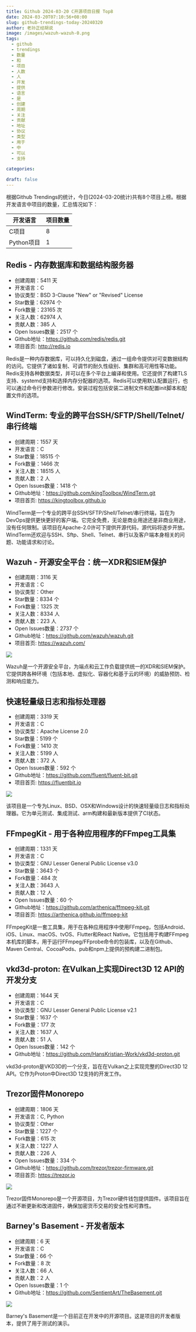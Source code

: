```yaml
---
title: Github 2024-03-20 C开源项目日报 Top8
date: 2024-03-20T07:10:56+08:00
slug: github-trendings-today-20240320
author: 老孙正经胡说
image: /images/wazuh-wazuh-0.png
tags:
  - github
  - trendings
  - 数量
  - 和
  - 项目
  - 人数
  - 人
  - 开发
  - 提供
  - 语言
  - 是
  - 创建
  - 周期
  - 关注
  - 贡献
  - 地址
  - 协议
  - 类型
  - 用于
  - 中
  - 可以
  - 支持

categories:

draft: false
---
```



根据Github Trendings的统计，今日(2024-03-20统计)共有8个项目上榜。根据开发语言中项目的数量，汇总情况如下：

| 开发语言 | 项目数量 |
|  ----  | ----  |
| C项目 | 8 |
| Python项目 | 1 |

## Redis - 内存数据库和数据结构服务器

* 创建周期：5411 天
* 开发语言：C
* 协议类型：BSD 3-Clause "New" or "Revised" License
* Star数量：62974 个
* Fork数量：23165 次
* 关注人数：62974 人
* 贡献人数：385 人
* Open Issues数量：2517 个
* Github地址：https://github.com/redis/redis.git
* 项目首页: http://redis.io


Redis是一种内存数据库，可以持久化到磁盘，通过一组命令提供对可变数据结构的访问。它提供了诸如复制、可调节的耐久性级别、集群和高可用性等功能。Redis支持各种数据类型，并可以在多个平台上编译和使用。它还提供了构建TLS支持、systemd支持和选择内存分配器的选项。Redis可以使用默认配置运行，也可以通过命令行参数进行修改。安装过程包括安装二进制文件和配置init脚本和配置文件的选项。

## WindTerm: 专业的跨平台SSH/SFTP/Shell/Telnet/串行终端

* 创建周期：1557 天
* 开发语言：C
* Star数量：18515 个
* Fork数量：1466 次
* 关注人数：18515 人
* 贡献人数：2 人
* Open Issues数量：1418 个
* Github地址：https://github.com/kingToolbox/WindTerm.git
* 项目首页: https://kingtoolbox.github.io


WindTerm是一个专业的跨平台SSH/SFTP/Shell/Telnet/串行终端，旨在为DevOps提供更快更好的客户端。它完全免费，无论是商业用途还是非商业用途，没有任何限制。该项目在Apache-2.0许可下提供开源代码，源代码将逐步开放。WindTerm还欢迎与SSH、Sftp、Shell、Telnet、串行以及客户端本身相关的问题、功能请求和讨论。

## Wazuh - 开源安全平台：统一XDR和SIEM保护

* 创建周期：3116 天
* 开发语言：C
* 协议类型：Other
* Star数量：8334 个
* Fork数量：1325 次
* 关注人数：8334 人
* 贡献人数：223 人
* Open Issues数量：2737 个
* Github地址：https://github.com/wazuh/wazuh.git
* 项目首页: https://wazuh.com/


![](/images/wazuh-wazuh-0.png)

Wazuh是一个开源安全平台，为端点和云工作负载提供统一的XDR和SIEM保护。它提供跨各种环境（包括本地、虚拟化、容器化和基于云的环境）的威胁预防、检测和响应能力。

## 快速轻量级日志和指标处理器

* 创建周期：3319 天
* 开发语言：C
* 协议类型：Apache License 2.0
* Star数量：5199 个
* Fork数量：1410 次
* 关注人数：5199 人
* 贡献人数：372 人
* Open Issues数量：592 个
* Github地址：https://github.com/fluent/fluent-bit.git
* 项目首页: https://fluentbit.io


![](/images/fluent-fluent-bit-0.png)

该项目是一个专为Linux、BSD、OSX和Windows设计的快速轻量级日志和指标处理器。它为单元测试、集成测试、arm构建和最新版本提供了CI状态。

## FFmpegKit - 用于各种应用程序的FFmpeg工具集

* 创建周期：1331 天
* 开发语言：C
* 协议类型：GNU Lesser General Public License v3.0
* Star数量：3643 个
* Fork数量：484 次
* 关注人数：3643 人
* 贡献人数：12 人
* Open Issues数量：60 个
* Github地址：https://github.com/arthenica/ffmpeg-kit.git
* 项目首页: https://arthenica.github.io/ffmpeg-kit


FFmpegKit是一套工具集，用于在各种应用程序中使用FFmpeg，包括Android、iOS、Linux、macOS、tvOS、Flutter和React Native。它包括用于构建FFmpeg本机库的脚本，用于运行FFmpeg/FFprobe命令的包装库，以及在Github、Maven Central、CocoaPods、pub和npm上提供的预构建二进制包。

## vkd3d-proton: 在Vulkan上实现Direct3D 12 API的开发分支

* 创建周期：1644 天
* 开发语言：C
* 协议类型：GNU Lesser General Public License v2.1
* Star数量：1637 个
* Fork数量：177 次
* 关注人数：1637 人
* 贡献人数：51 人
* Open Issues数量：142 个
* Github地址：https://github.com/HansKristian-Work/vkd3d-proton.git


vkd3d-proton是VKD3D的一个分支，旨在在Vulkan之上实现完整的Direct3D 12 API。它作为Proton中Direct3D 12支持的开发工作。

## Trezor固件Monorepo

* 创建周期：1806 天
* 开发语言：C, Python
* 协议类型：Other
* Star数量：1227 个
* Fork数量：615 次
* 关注人数：1227 人
* 贡献人数：226 人
* Open Issues数量：334 个
* Github地址：https://github.com/trezor/trezor-firmware.git
* 项目首页: https://trezor.io


![](/images/trezor-trezor-firmware-0.png)

Trezor固件Monorepo是一个开源项目，为Trezor硬件钱包提供固件。该项目旨在通过不断更新和改进固件，确保加密货币交易的安全性和可靠性。

## Barney's Basement - 开发者版本

* 创建周期：6 天
* 开发语言：C
* Star数量：66 个
* Fork数量：8 次
* 关注人数：66 人
* 贡献人数：2 人
* Open Issues数量：1 个
* Github地址：https://github.com/SentientArt/TheBasement.git


![](/images/sentientart-thebasement-0.png)

Barney's Basement是一个目前正在开发中的开源项目。这是项目的开发者版本，提供了用于测试的演示。

